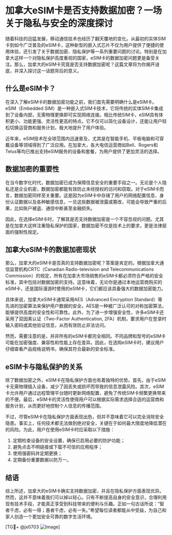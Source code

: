 # 加拿大eSIM卡是否支持数据加密？一场关于隐私与安全的深度探讨

随着科技的迅猛发展，移动通信技术也经历了翻天覆地的变化。从最初的实体SIM卡到如今广泛普及的eSIM卡，这种新型的嵌入式芯片不仅为用户提供了便捷的使用体验，还引发了关于数据加密、隐私保护等一系列重要问题的讨论。特别是在加拿大这样一个对隐私保护高度重视的国家，eSIM卡的数据加密问题更是备受关注。那么，加拿大的eSIM卡究竟是否支持数据加密呢？这篇文章将为你揭开谜底，并深入探讨这一话题背后的意义。

## 什么是eSIM卡？

在深入了解eSIM卡的数据加密功能之前，我们首先需要明确什么是eSIM卡。eSIM（Embedded SIM）是一种嵌入式SIM卡技术，它将传统的实体SIM卡集成到了设备内部，无需物理更换即可实现网络连接。相比传统SIM卡，eSIM具有体积更小、功能更强、灵活性更高的特点。它不仅可以简化设备设计，还能让用户轻松切换运营商和服务计划，极大地提升了用户体验。

近年来，eSIM技术在全球范围内迅速普及，尤其是在智能手机、平板电脑和可穿戴设备等领域得到了广泛应用。在加拿大，各大电信运营商如Bell、Rogers和Telus等均已推出支持eSIM服务的设备和套餐，为用户提供了更加灵活的选择。

## 数据加密的重要性

在当今数字化时代，数据加密已成为保障信息安全的重要手段之一。无论是个人隐私还是企业机密，数据加密都能有效防止未经授权的访问和窃取。对于eSIM卡而言，数据加密同样至关重要。这是因为eSIM卡中存储了用户的网络配置信息、身份认证数据以及各种敏感信息，一旦这些数据被泄露或篡改，可能会导致严重的后果，比如账户被盗、通信中断甚至金融损失。

因此，在选择eSIM卡时，了解其是否支持数据加密是一个不容忽视的问题。尤其是在加拿大这样注重隐私保护的国家，数据加密不仅是技术上的要求，更是法律层面的强制性规定。

## 加拿大eSIM卡的数据加密现状

那么，加拿大的eSIM卡是否真的支持数据加密呢？答案是肯定的。根据加拿大通信监管机构CRTC（Canadian Radio-television and Telecommunications Commission）的规定，所有在加拿大市场销售的eSIM卡都必须符合严格的安全标准，其中包括对数据加密的支持。这意味着，无论你是通过本地运营商购买的eSIM卡，还是国际漫游时使用的eSIM卡，它们都应该具备强大的数据加密能力。

具体来说，加拿大eSIM卡通常采用AES（Advanced Encryption Standard）等先进的加密算法来保护用户数据的安全。AES是一种被广泛认可的对称加密算法，能够提供高度的安全性和可靠性。此外，为了进一步增强安全性，许多eSIM卡还采用了双因素认证（Two-Factor Authentication, 2FA）机制，要求用户在登录时输入密码或其他验证信息，从而有效防止非法访问。

然而，需要注意的是，并非所有的eSIM卡都完全相同。不同品牌和型号的eSIM卡可能在加密强度、兼容性和性能上存在差异。因此，在选购eSIM卡时，建议用户仔细查看产品规格说明书，确保其符合最新的安全标准。

## eSIM卡与隐私保护的关系

除了数据加密之外，eSIM卡在隐私保护方面也有着独特的优势。首先，由于eSIM卡无需物理插入设备，减少了因丢失或损坏而导致的信息泄露风险。其次，eSIM卡允许用户通过远程管理平台随时更新网络配置，避免了传统SIM卡频繁更换带来的不便。最后，eSIM卡的灵活性使得用户可以根据实际需求选择合适的运营商和服务计划，从而更好地控制个人信息的传播范围。

不过，尽管eSIM卡在隐私保护方面表现出色，但并不意味着它可以完全消除安全隐患。事实上，任何技术都无法做到绝对安全，关键在于如何最大限度地降低潜在的风险。为此，用户在使用eSIM卡时应采取以下措施：

1. 定期检查设备的安全设置，确保已启用必要的防护功能；
2. 避免点击不明链接或下载不可信的应用程序；
3. 使用强密码并定期更换；
4. 定期备份重要数据以防万一。

## 结语

综上所述，加拿大的eSIM卡确实支持数据加密，并且在隐私保护方面表现优异。然而，这并不意味着我们可以掉以轻心。只有不断提高自身的安全意识，合理利用现有技术手段，才能真正享受到科技带来的便利与乐趣。正如一句古话所说：“智者千虑，必有一得；愚者千虑，必有一失。”希望每位读者都能从中受益，为自己和家人创造一个更加安全可靠的数字生活环境。

[TG💪+ @jx0703 ![Image](https://github.com/user-attachments/assets/dbca1d08-cadb-493c-b0ec-ad6f7a83f270)]